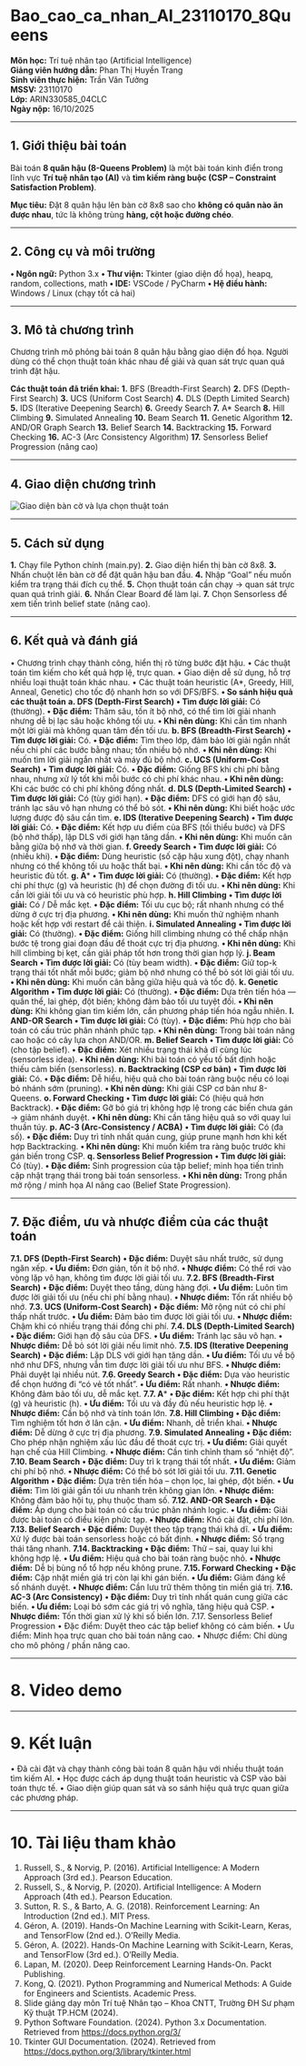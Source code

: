 # Bao_cao_ca_nhan_AI_23110170_8Queens
**Môn học:** Trí tuệ nhân tạo (Artificial Intelligence)  
**Giảng viên hướng dẫn:** Phan Thị Huyền Trang  
**Sinh viên thực hiện:** Trần Văn Tưởng  
**MSSV:** 23110170  
**Lớp:** ARIN330585_04CLC  
**Ngày nộp:** 16/10/2025

---

## 1. Giới thiệu bài toán
Bài toán **8 quân hậu (8-Queens Problem)** là một bài toán kinh điển trong lĩnh vực **Trí tuệ nhân tạo (AI)** và **tìm kiếm ràng buộc (CSP – Constraint Satisfaction Problem)**.  

**Mục tiêu:** Đặt 8 quân hậu lên bàn cờ 8x8 sao cho **không có quân nào ăn được nhau**, tức là không trùng **hàng, cột hoặc đường chéo**.

---

## 2. Công cụ và môi trường
**•	Ngôn ngữ:** Python 3.x
**•	Thư viện:** Tkinter (giao diện đồ họa), heapq, random, collections, math
**•	IDE:** VSCode / PyCharm
**•	Hệ điều hành:** Windows / Linux (chạy tốt cả hai)

---

## 3. Mô tả chương trình
Chương trình mô phỏng bài toán 8 quân hậu bằng giao diện đồ họa.
Người dùng có thể chọn thuật toán khác nhau để giải và quan sát trực quan quá trình đặt hậu.

**Các thuật toán đã triển khai:**
**1.** BFS (Breadth-First Search)
**2.** DFS (Depth-First Search)
**3.** UCS (Uniform Cost Search)
**4.** DLS (Depth Limited Search)
**5.** IDS (Iterative Deepening Search)
**6.** Greedy Search
**7.** A* Search
**8.** Hill Climbing
**9.** Simulated Annealing
**10.** Beam Search
**11.** Genetic Algorithm
**12.** AND/OR Graph Search
**13.** Belief Search
**14.** Backtracking
**15.** Forward Checking
**16.** AC-3 (Arc Consistency Algorithm)
**17.** Sensorless Belief Progression (nâng cao)

---

## 4. Giao diện chương trình
![Giao diện bàn cờ và lựa chọn thuật toán](https://raw.githubusercontent.com/Tuong2608/Bao_cao_ca_nhan_AI_23110170_8Queens/refs/heads/main/assets/images/HinhAnhGiaoDien.jpg)

---

## 5. Cách sử dụng
**1.** Chạy file Python chính (main.py).
**2.** Giao diện hiển thị bàn cờ 8x8.
**3.** Nhấn chuột lên bàn cờ để đặt quân hậu ban đầu.
**4.** Nhập “Goal” nếu muốn kiểm tra trạng thái đích cụ thể.
**5.** Chọn thuật toán cần chạy → quan sát trực quan quá trình giải.
**6.** Nhấn Clear Board để làm lại.
**7.** Chọn Sensorless để xem tiến trình belief state (nâng cao).

---

## 6. Kết quả và đánh giá
•	Chương trình chạy thành công, hiển thị rõ từng bước đặt hậu.
•	Các thuật toán tìm kiếm cho kết quả hợp lệ, trực quan.
•	Giao diện dễ sử dụng, hỗ trợ nhiều loại thuật toán khác nhau.
•	Các thuật toán heuristic (A*, Greedy, Hill, Anneal, Genetic) cho tốc độ nhanh hơn so với DFS/BFS.
**•	So sánh hiệu quả các thuật toán**
**a. DFS (Depth-First Search)**
**•	Tìm được lời giải:** Có (thường).
**•	Đặc điểm:** Thăm sâu, tốn ít bộ nhớ, có thể tìm lời giải nhanh nhưng dễ bị lạc sâu hoặc không tối ưu.
**•	Khi nên dùng:** Khi cần tìm nhanh một lời giải mà không quan tâm đến tối ưu.
**b.	BFS (Breadth-First Search)**
**•	Tìm được lời giải:** Có.
**•	Đặc điểm:** Tìm theo lớp, đảm bảo lời giải ngắn nhất nếu chi phí các bước bằng nhau; tốn nhiều bộ nhớ.
**•	Khi nên dùng:** Khi muốn tìm lời giải ngắn nhất và máy đủ bộ nhớ.
**c.	UCS (Uniform-Cost Search)**
**•	Tìm được lời giải:** Có.
**•	Đặc điểm:** Giống BFS khi chi phí bằng nhau, nhưng xử lý tốt khi mỗi bước có chi phí khác nhau.
**•	Khi nên dùng:** Khi các bước có chi phí không đồng nhất.
**d.	DLS (Depth-Limited Search)**
**•	Tìm được lời giải:** Có (tùy giới hạn).
**•	Đặc điểm:** DFS có giới hạn độ sâu, tránh lạc sâu vô hạn nhưng có thể bỏ sót.
**•	Khi nên dùng:** Khi biết hoặc ước lượng được độ sâu cần tìm.
**e.	IDS (Iterative Deepening Search)**
**•	Tìm được lời giải:** Có.
**•	Đặc điểm:** Kết hợp ưu điểm của BFS (tối thiểu bước) và DFS (bộ nhớ thấp), lặp DLS với giới hạn tăng dần.
**•	Khi nên dùng:** Khi muốn cân bằng giữa bộ nhớ và thời gian.
**f.	Greedy Search**
**•	Tìm được lời giải:** Có (nhiều khi).
**•	Đặc điểm:** Dùng heuristic (số cặp hậu xung đột), chạy nhanh nhưng có thể không tối ưu hoặc thất bại.
**•	Khi nên dùng:** Khi cần tốc độ và heuristic đủ tốt.
**g.	A***
**•	Tìm được lời giải:** Có (thường).
**•	Đặc điểm:** Kết hợp chi phí thực (g) và heuristic (h) để chọn đường đi tối ưu.
**•	Khi nên dùng:** Khi cần lời giải tối ưu và có heuristic phù hợp.
**h.	Hill Climbing**
**•	Tìm được lời giải:** Có / Dễ mắc kẹt.
**•	Đặc điểm:** Tối ưu cục bộ; rất nhanh nhưng có thể dừng ở cực trị địa phương.
**•	Khi nên dùng:** Khi muốn thử nghiệm nhanh hoặc kết hợp với restart để cải thiện.
**i.	Simulated Annealing**
**•	Tìm được lời giải:** Có (thường).
**•	Đặc điểm:** Giống hill climbing nhưng có thể chấp nhận bước tệ trong giai đoạn đầu để thoát cực trị địa phương.
**•	Khi nên dùng:** Khi hill climbing bị kẹt, cần giải pháp tốt hơn trong thời gian hợp lý.
**j.	Beam Search**
**•	Tìm được lời giải:** Có (tùy beam width).
**•	Đặc điểm:** Giữ top-k trạng thái tốt nhất mỗi bước; giảm bộ nhớ nhưng có thể bỏ sót lời giải tối ưu.
**•	Khi nên dùng:** Khi muốn cân bằng giữa hiệu quả và tốc độ.
**k.	Genetic Algorithm**
**•	Tìm được lời giải:** Có (thường).
**•	Đặc điểm:** Dựa trên tiến hóa — quần thể, lai ghép, đột biến; không đảm bảo tối ưu tuyệt đối.
**•	Khi nên dùng:** Khi không gian tìm kiếm lớn, cần phương pháp tiến hóa ngẫu nhiên.
**l.	AND-OR Search**
**•	Tìm được lời giải:** Có (tùy).
**•	Đặc điểm:** Phù hợp cho bài toán có cấu trúc phân nhánh phức tạp.
**•	Khi nên dùng:** Trong bài toán nâng cao hoặc có cây lựa chọn AND/OR.
**m.	Belief Search**
**•	Tìm được lời giải:** Có (cho tập belief).
**•	Đặc điểm:** Xét nhiều trạng thái khả dĩ cùng lúc (sensorless idea).
**•	Khi nên dùng:** Khi bài toán có yếu tố bất định hoặc thiếu cảm biến (sensorless).
**n.	Backtracking (CSP cơ bản)**
**•	Tìm được lời giải:** Có.
**•	Đặc điểm:** Dễ hiểu, hiệu quả cho bài toán ràng buộc nếu có loại bỏ nhánh sớm (pruning).
**•	Khi nên dùng:** Khi giải CSP cơ bản như 8-Queens.
**o.	Forward Checking**
**•	Tìm được lời giải:** Có (hiệu quả hơn Backtrack).
**•	Đặc điểm:** Gỡ bỏ giá trị không hợp lệ trong các biến chưa gán → giảm nhánh duyệt.
**•	Khi nên dùng:** Khi cần tăng hiệu quả so với quay lui thuần túy.
**p.	AC-3 (Arc-Consistency / ACBA)**
**•	Tìm được lời giải:** Có (đa số).
**•	Đặc điểm:** Duy trì tính nhất quán cung, giúp prune mạnh hơn khi kết hợp Backtracking.
**•	Khi nên dùng:** Khi muốn kiểm tra ràng buộc trước khi gán biến trong CSP.
**q.	Sensorless Belief Progression**
**•	Tìm được lời giải:** Có (tùy).
**•	Đặc điểm:** Sinh progression của tập belief; minh họa tiến trình cập nhật trạng thái trong bài toán sensorless.
**•	Khi nên dùng:** Trong phần mở rộng / minh họa AI nâng cao (Belief State Progression).

---

## 7. Đặc điểm, ưu và nhược điểm của các thuật toán
**7.1. DFS (Depth-First Search)**
**•	Đặc điểm:** Duyệt sâu nhất trước, sử dụng ngăn xếp.
**•	Ưu điểm:** Đơn giản, tốn ít bộ nhớ.
**•	Nhược điểm:** Có thể rơi vào vòng lặp vô hạn, không tìm được lời giải tối ưu.
**7.2. BFS (Breadth-First Search)**
**•	Đặc điểm:** Duyệt theo tầng, dùng hàng đợi.
**•	Ưu điểm:** Luôn tìm được lời giải tối ưu (nếu chi phí bằng nhau).
**•	Nhược điểm:** Tốn rất nhiều bộ nhớ.
**7.3. UCS (Uniform-Cost Search)**
**•	Đặc điểm:** Mở rộng nút có chi phí thấp nhất trước.
**•	Ưu điểm:** Đảm bảo tìm được lời giải tối ưu.
**•	Nhược điểm:** Chậm khi có nhiều trạng thái đồng chi phí.
**7.4. DLS (Depth-Limited Search)**
**•	Đặc điểm:** Giới hạn độ sâu của DFS.
**•	Ưu điểm:** Tránh lạc sâu vô hạn.
**•	Nhược điểm:** Dễ bỏ sót lời giải nếu limit nhỏ.
**7.5. IDS (Iterative Deepening Search)**
**•	Đặc điểm:** Lặp DLS với giới hạn tăng dần.
**•	Ưu điểm:** Tối ưu về bộ nhớ như DFS, nhưng vẫn tìm được lời giải tối ưu như BFS.
**•	Nhược điểm:** Phải duyệt lại nhiều nút.
**7.6. Greedy Search**
**•	Đặc điểm:** Dựa vào heuristic để chọn hướng đi “có vẻ tốt nhất”.
**•	Ưu điểm:** Rất nhanh.
**•	Nhược điểm:** Không đảm bảo tối ưu, dễ mắc kẹt.
**7.7. A***
**•	Đặc điểm:** Kết hợp chi phí thật (g) và heuristic (h).
**•	Ưu điểm:** Tối ưu và đầy đủ nếu heuristic hợp lệ.
**•	Nhược điểm:** Cần bộ nhớ và tính toán lớn.
**7.8. Hill Climbing**
**•	Đặc điểm:** Tìm nghiệm tốt hơn ở lân cận.
**•	Ưu điểm:** Nhanh, dễ triển khai.
**•	Nhược điểm:** Dễ dừng ở cực trị địa phương.
**7.9. Simulated Annealing**
**•	Đặc điểm:** Cho phép nhận nghiệm xấu lúc đầu để thoát cực trị.
**•	Ưu điểm:** Giải quyết hạn chế của Hill Climbing.
**•	Nhược điểm:** Cần tinh chỉnh tham số “nhiệt độ”.
**7.10. Beam Search**
**•	Đặc điểm:** Duy trì k trạng thái tốt nhất.
**•	Ưu điểm:** Giảm chi phí bộ nhớ.
**•	Nhược điểm:** Có thể bỏ sót lời giải tối ưu.
**7.11. Genetic Algorithm**
**•	Đặc điểm:** Dựa trên tiến hóa – chọn lọc, lai ghép, đột biến.
**•	Ưu điểm:** Tìm lời giải gần tối ưu nhanh trên không gian lớn.
**•	Nhược điểm:** Không đảm bảo hội tụ, phụ thuộc tham số.
**7.12. AND-OR Search**
**•	Đặc điểm:** Áp dụng cho bài toán có cấu trúc phân nhánh logic.
**•	Ưu điểm:** Giải được bài toán có điều kiện phức tạp.
**•	Nhược điểm:** Khó cài đặt, chi phí lớn.
**7.13. Belief Search**
**•	Đặc điểm:** Duyệt theo tập trạng thái khả dĩ.
**•	Ưu điểm:** Xử lý được bài toán sensorless hoặc có bất định.
**•	Nhược điểm:** Số trạng thái tăng nhanh.
**7.14. Backtracking**
**•	Đặc điểm:** Thử – sai, quay lui khi không hợp lệ.
**•	Ưu điểm:** Hiệu quả cho bài toán ràng buộc nhỏ.
**•	Nhược điểm:** Dễ bị bùng nổ tổ hợp nếu không prune.
**7.15. Forward Checking**
**•	Đặc điểm:** Cập nhật miền giá trị còn lại khi gán biến.
**•	Ưu điểm:** Giảm đáng kể số nhánh duyệt.
**•	Nhược điểm:** Cần lưu trữ thêm thông tin miền giá trị.
**7.16. AC-3 (Arc Consistency)**
**•	Đặc điểm:** Duy trì tính nhất quán cung giữa các biến.
**•	Ưu điểm:** Loại bỏ sớm các giá trị vô nghĩa, tăng hiệu quả CSP.
**•	Nhược điểm:** Tốn thời gian xử lý khi số biến lớn.
7.17. Sensorless Belief Progression
•	Đặc điểm: Duyệt theo các tập belief không có cảm biến.
•	Ưu điểm: Minh họa trực quan cho bài toán nâng cao.
•	Nhược điểm: Chỉ dùng cho mô phỏng / phần nâng cao.

---

# 8. Video demo

---

# 9. Kết luận
•	Đã cài đặt và chạy thành công bài toán 8 quân hậu với nhiều thuật toán tìm kiếm AI.
•	Học được cách áp dụng thuật toán heuristic và CSP vào bài toán thực tế.
•	Giao diện giúp quan sát và so sánh hiệu quả trực quan giữa các phương pháp.

---

# 10. Tài liệu tham khảo
1. Russell, S., & Norvig, P. (2016). Artificial Intelligence: A Modern Approach (3rd ed.). Pearson Education.
2. Russell, S., & Norvig, P. (2020). Artificial Intelligence: A Modern Approach (4th ed.). Pearson Education.
3. Sutton, R. S., & Barto, A. G. (2018). Reinforcement Learning: An Introduction (2nd ed.). MIT Press.
4. Géron, A. (2019). Hands-On Machine Learning with Scikit-Learn, Keras, and TensorFlow (2nd ed.). O’Reilly Media.
5. Géron, A. (2022). Hands-On Machine Learning with Scikit-Learn, Keras, and TensorFlow (3rd ed.). O’Reilly Media.
6. Lapan, M. (2020). Deep Reinforcement Learning Hands-On. Packt Publishing.
7. Kong, Q. (2021). Python Programming and Numerical Methods: A Guide for Engineers and Scientists. Academic Press.
8. Slide giảng dạy môn Trí tuệ Nhân tạo – Khoa CNTT, Trường ĐH Sư phạm Kỹ thuật TP.HCM (2024).
9. Python Software Foundation. (2024). Python 3.x Documentation. Retrieved from https://docs.python.org/3/
10. Tkinter GUI Documentation. (2024). Retrieved from https://docs.python.org/3/library/tkinter.html

